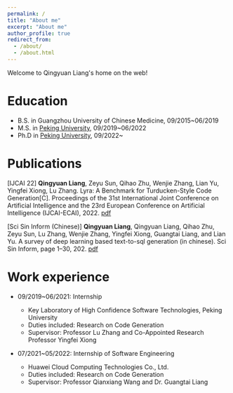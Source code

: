 ```yaml
---
permalink: /
title: "About me"
excerpt: "About me"
author_profile: true
redirect_from: 
  - /about/
  - /about.html
---
```


Welcome to Qingyuan Liang's home on the web!

# Education
* B.S. in Guangzhou University of Chinese Medicine, 09/2015~06/2019
* M.S. in [Peking University](http://english.pku.edu.cn/), 09/2019~06/2022
* Ph.D in [Peking University](http://english.pku.edu.cn/), 09/2022~

# Publications

[IJCAI 22] **Qingyuan Liang**, Zeyu Sun, Qihao Zhu, Wenjie Zhang, Lian Yu, Yingfei Xiong, Lu Zhang. Lyra: A Benchmark for Turducken-Style Code Generation[C]. Proceedings of the 31st International Joint Conference on Artificial Intelligence and the 23rd European Conference on Artificial Intelligence (IJCAI-ECAI), 2022. [pdf](https://arxiv.org/abs/2108.12144)

[Sci Sin Inform (Chinese)] **Qingyuan Liang**, Qingyuan Liang, Qihao Zhu, Zeyu Sun, Lu Zhang, Wenjie Zhang, Yingfei Xiong, Guangtai Liang, and Lian Yu. A survey of deep learning based text-to-sql generation (in chinese). Sci Sin Inform, page 1–30, 202. [pdf](https://doi.org/10.1360/SSI-2021-0316)



# Work experience
* 09/2019~06/2021: Internship
  * Key Laboratory of High Confidence Software Technologies, Peking University
  * Duties included: Research on Code Generation
  * Supervisor: Professor Lu Zhang and Co-Appointed Research Professor Yingfei Xiong

* 07/2021~05/2022: Internship of Software Engineering
  * Huawei Cloud Computing Technologies Co., Ltd.
  * Duties included: Research on Code Generation
  * Supervisor: Professor Qianxiang Wang and Dr. Guangtai Liang

